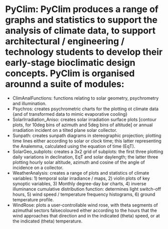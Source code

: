 # PyClim: PyClim produces a range of graphs and statistics to support the analysis of climate data, to support architectural / engineering / technology students to develop their early-stage bioclimatic design concepts. PyClim is organised arounnd a suite of modules:

- ClimAnalFunctions: functions relating to solar geometry, psychrometry and illumination.
- Psychros: creates psychrometric charts for the plotting ot climate data {and of transformed data to mimic evaporative cooling}
- SolarIrradiation_Aniso: creates solar irradiation surface plots [contour plots, for 10deg bins of azimuth and 5deg bins of altitude] or annual irradiation incident on a tilted plane solar collector.
- Sunpath: creates sunpath diagrams in stereographic projection; plotting time lines either according to solar or clock time; this latter representing the Analemma, calculated using the equation of time (EqT).
- SolarGeo_subplots: creates a 3x2 grid of subplots: the first three plotting daily variations in declination, EqT and solar daylength; the latter three plotting hourly solar altitude, azimuth and cosine of the angle of incidence on a collector.
- WeatherAnalysis: creates a range of plots and statistics of climate variables: 1) temporal solar irradiance / maps, 2) violin plots of key synoptic variables, 3) Monthly degree-day bar charts, 4) inverse illuminance cumulative distribution function: determines light switch-off hours, 5) wind speed / temperature frequency histograms, 6) ground temperature profile.
- WindRose: plots a user-controllable wind rose, with theta segments of azimuthal sectors falsecoloured either according to the hours that the wind approaches that direction and in the indicated (theta) speed, or at the indicated (theta) temperature. 


